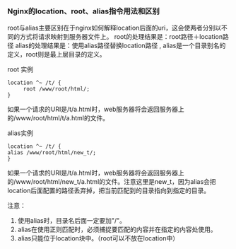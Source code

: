 
### Nginx的location、root、alias指令用法和区别


root与alias主要区别在于nginx如何解释location后面的uri，这会使两者分别以不同的方式将请求映射到服务器文件上。
 root的处理结果是：root路径＋location路径
 alias的处理结果是：使用alias路径替换location路径 , alias是一个目录别名的定义，root则是最上层目录的定义。

 root 实例
```
location ^~ /t/ {
     root /www/root/html/;
}
```
如果一个请求的URI是/t/a.html时，web服务器将会返回服务器上的/www/root/html/t/a.html的文件。



 alias实例
 ```
 location ^~ /t/ {
 alias /www/root/html/new_t/;
}
 ```

 如果一个请求的URI是/t/a.html时，web服务器将会返回服务器上的/www/root/html/new_t/a.html的文件。注意这里是new_t，因为alias会把location后面配置的路径丢弃掉，把当前匹配到的目录指向到指定的目录。


注意：

1. 使用alias时，目录名后面一定要加"/"。
2. alias在使用正则匹配时，必须捕捉要匹配的内容并在指定的内容处使用。
3. alias只能位于location块中。（root可以不放在location中）
